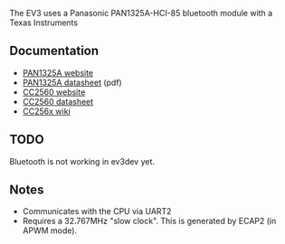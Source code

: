 The EV3 uses a Panasonic PAN1325A-HCI-85 bluetooth module with a Texas Instruments 

## Documentation
* [PAN1325A website](http://www.panasonic.com/industrial/electronic-components/rf-modules/bluetooth-classic/pan1325a-1315a.aspx)
* [PAN1325A datasheet](http://www.panasonic.com/industrial/includes/pdf/PAN1325A-1315A-New-Product-Introduction-Sheet.pdf) (pdf)
* [CC2560 website](http://www.ti.com/product/cc2560)
* [CC2560 datasheet](http://www.ti.com/lit/ds/symlink/cc2560.pdf)
* [CC256x wiki](http://processors.wiki.ti.com/index.php/CC256x)

## TODO
Bluetooth is not working in ev3dev yet.

## Notes
* Communicates with the CPU via UART2
* Requires a 32.767MHz "slow clock". This is generated by ECAP2 (in APWM mode).